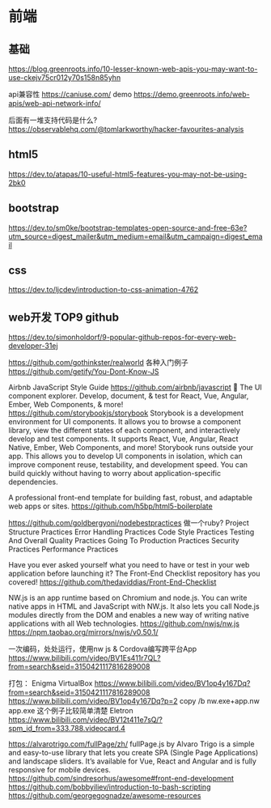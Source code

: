 # 前端

## 基础

https://blog.greenroots.info/10-lesser-known-web-apis-you-may-want-to-use-ckejv75cr012y70s158n85yhn

api兼容性
https://caniuse.com/
demo
https://demo.greenroots.info/web-apis/web-api-network-info/

后面有一堆支持代码是什么?
https://observablehq.com/@tomlarkworthy/hacker-favourites-analysis


## html5

https://dev.to/atapas/10-useful-html5-features-you-may-not-be-using-2bk0

## bootstrap

https://dev.to/sm0ke/bootstrap-templates-open-source-and-free-63e?utm_source=digest_mailer&utm_medium=email&utm_campaign=digest_email

## css

https://dev.to/ljcdev/introduction-to-css-animation-4762

## web开发 TOP9 github

https://dev.to/simonholdorf/9-popular-github-repos-for-every-web-developer-31ej

https://github.com/gothinkster/realworld 各种入门例子
https://github.com/getify/You-Dont-Know-JS

Airbnb JavaScript Style Guide
https://github.com/airbnb/javascript
📓 The UI component explorer. Develop, document, & test for React, Vue, Angular, Ember, Web Components, & more!
https://github.com/storybookjs/storybook
Storybook is a development environment for UI components. It allows you to browse a component library, view the different states of each component, and interactively develop and test components. It supports React, Vue, Angular, React Native, Ember, Web Components, and more!
Storybook runs outside your app. This allows you to develop UI components in isolation, which can improve component reuse, testability, and development speed. You can build quickly without having to worry about application-specific dependencies.

A professional front-end template for building fast, robust, and adaptable web apps or sites.
https://github.com/h5bp/html5-boilerplate

https://github.com/goldbergyoni/nodebestpractices
做一个ruby?
Project Structure Practices
Error Handling Practices
Code Style Practices
Testing And Overall Quality Practices
Going To Production Practices
Security Practices
Performance Practices

Have you ever asked yourself what you need to have or test in your web application before launching it? The Front-End Checklist repository has you covered!
https://github.com/thedaviddias/Front-End-Checklist

NW.js is an app runtime based on Chromium and node.js. 
You can write native apps in HTML and JavaScript with NW.js. 
It also lets you call Node.js modules directly from the DOM and enables a new way of writing native applications with all Web technologies.
https://github.com/nwjs/nw.js
https://npm.taobao.org/mirrors/nwjs/v0.50.1/

一次编码，处处运行，使用nw js & Cordova编写跨平台App
https://www.bilibili.com/video/BV1Es411r7QL?from=search&seid=3150421117816289008

打包： Enigma VirtualBox
https://www.bilibili.com/video/BV1op4y167Dq?from=search&seid=3150421117816289008
https://www.bilibili.com/video/BV1op4y167Dq?p=2
copy /b nw.exe+app.nw app.exe
这个例子比较简单清楚
Eletron
https://www.bilibili.com/video/BV12t411e7sQ/?spm_id_from=333.788.videocard.4

https://alvarotrigo.com/fullPage/zh/
fullPage.js by Alvaro Trigo is a simple and easy-to-use library that lets you create SPA (Single Page Applications) and landscape sliders. It’s available for Vue, React and Angular and is fully responsive for mobile devices.
https://github.com/sindresorhus/awesome#front-end-development
https://github.com/bobbyiliev/introduction-to-bash-scripting
https://github.com/georgegognadze/awesome-resources